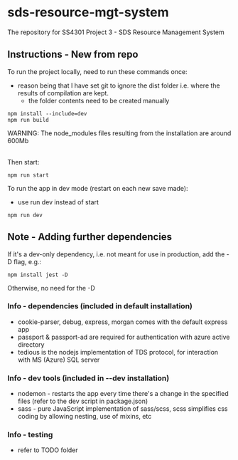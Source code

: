 # sds-resource-mgt-system
The repository for SS4301 Project 3 - SDS Resource Management System

## Instructions - New from repo

To run the project locally, need to run these commands once:
- reason being that I have set git to ignore the dist folder i.e. where the results of compilation are kept.
  - the folder contents need to be created manually

```console
npm install --include=dev
npm run build
```

WARNING: The node_modules files resulting from the installation are around 600Mb <br>
<br>

Then start:

```
npm run start
```

To run the app in dev mode (restart on each new save made):
- use run dev instead of start

```
npm run dev
```

## Note - Adding further dependencies
If it's a dev-only dependency, i.e. not meant for use in production, add the -D flag, e.g.:

```
npm install jest -D
```

Otherwise, no need for the -D

### Info - dependencies (included in default installation)
- cookie-parser, debug, express, morgan comes with the default express app
- passport & passport-ad are required for authentication with azure active directory
- tedious is the nodejs implementation of TDS protocol, for interaction with MS (Azure) SQL server

### Info - dev tools (included in --dev installation)
- nodemon - restarts the app every time there's a change in the specified files (refer to the dev script in package.json)
- sass - pure JavaScript implementation of sass/scss, scss simplifies css coding by allowing nesting, use of mixins, etc

### Info - testing
- refer to TODO folder
